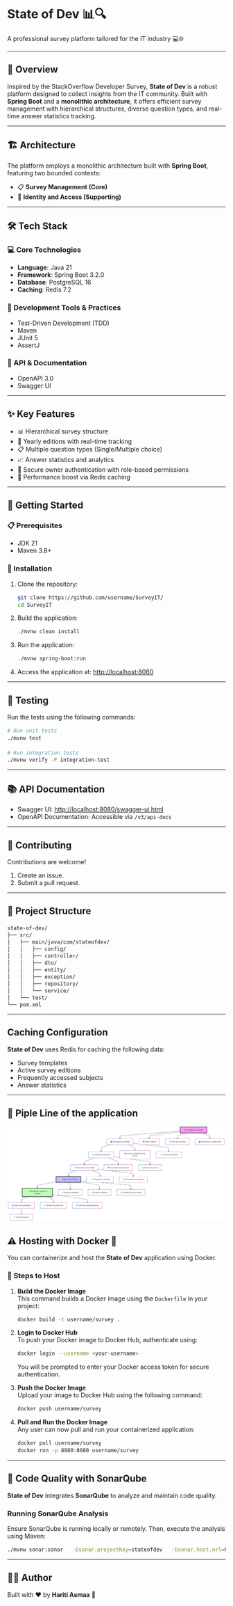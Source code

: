 
# State of Dev 📊🔍

A professional survey platform tailored for the IT industry 💻🌐

---

## 🌟 Overview

Inspired by the StackOverflow Developer Survey, **State of Dev** is a robust platform designed to collect insights from the IT community. Built with **Spring Boot** and a **monolithic architecture**, it offers efficient survey management with hierarchical structures, diverse question types, and real-time answer statistics tracking.

---

## 🏗️ Architecture

The platform employs a monolithic architecture built with **Spring Boot**, featuring two bounded contexts:

- 📋 **Survey Management (Core)**
- 🔐 **Identity and Access (Supporting)**

---

## 🛠️ Tech Stack

### 💻 Core Technologies
- **Language**: Java 21
- **Framework**: Spring Boot 3.2.0
- **Database**: PostgreSQL 16
- **Caching**: Redis 7.2

### 🧪 Development Tools & Practices
- Test-Driven Development (TDD)
- Maven
- JUnit 5
- AssertJ

### 📖 API & Documentation
- OpenAPI 3.0
- Swagger UI

---

## ✨ Key Features

- 📊 Hierarchical survey structure
- 📅 Yearly editions with real-time tracking
- 📋 Multiple question types (Single/Multiple choice)
- 📈 Answer statistics and analytics
- 🔐 Secure owner authentication with role-based permissions
- 🚀 Performance boost via Redis caching

---

## 🚀 Getting Started

### 📋 Prerequisites
- JDK 21
- Maven 3.8+

### 🔧 Installation

1. Clone the repository:
   ```bash
   git clone https://github.com/username/SurveyIT/
   cd SurveyIT
   ```
2. Build the application:
   ```bash
   ./mvnw clean install
   ```

3. Run the application:
   ```bash
   ./mvnw spring-boot:run
   ```

4. Access the application at: [http://localhost:8080](http://localhost:8080)

---

## 🧪 Testing

Run the tests using the following commands:

```bash
# Run unit tests
./mvnw test

# Run integration tests
./mvnw verify -P integration-test
```

---

## 📚 API Documentation
- Swagger UI: [http://localhost:8080/swagger-ui.html](http://localhost:8080/swagger-ui.html)
- OpenAPI Documentation: Accessible via `/v3/api-docs`

---

## 🤝 Contributing

Contributions are welcome!

1. Create an issue.
2. Submit a pull request.

---

## 📝 Project Structure

```
state-of-dev/
├── src/
│   ├── main/java/com/stateofdev/
│   │   ├── config/
│   │   ├── controller/
│   │   ├── dto/
│   │   ├── entity/
│   │   ├── exception/
│   │   ├── repository/
│   │   └── service/
│   └── test/
└── pom.xml
```

---

## Caching Configuration

**State of Dev** uses Redis for caching the following data:

- Survey templates
- Active survey editions
- Frequently accessed subjects
- Answer statistics

---
## 🧪 Piple Line of the application

![Description](/src/main/resources/static/assets/images/surveyItPipeLine.png)

## ⚠️ Hosting with Docker 🚢

You can containerize and host the **State of Dev** application using Docker.

### 🔧 Steps to Host

1. **Build the Docker Image**  
   This command builds a Docker image using the `Dockerfile` in your project:
   ```bash
   docker build -t username/survey .
   ```

2. **Login to Docker Hub**  
   To push your Docker image to Docker Hub, authenticate using:
   ```bash
   docker login --username <your-username>
   ```
   You will be prompted to enter your Docker access token for secure authentication.

3. **Push the Docker Image**  
   Upload your image to Docker Hub using the following command:
   ```bash
   docker push username/survey
   ```

4. **Pull and Run the Docker Image**  
   Any user can now pull and run your containerized application:
   ```bash
   docker pull username/survey
   docker run -p 8080:8080 username/survey
   ```

---

## 🔎 Code Quality with SonarQube

**State of Dev** integrates **SonarQube** to analyze and maintain code quality.

### Running SonarQube Analysis

Ensure SonarQube is running locally or remotely. Then, execute the analysis using Maven:
```bash
./mvnw sonar:sonar   -Dsonar.projectKey=stateofdev   -Dsonar.host.url=http://localhost:9000   -Dsonar.login=<your-sonar-token>
```

---

## 👩‍💼 Author

Built with ❤️ by **Hariti Asmaa** 🚀

